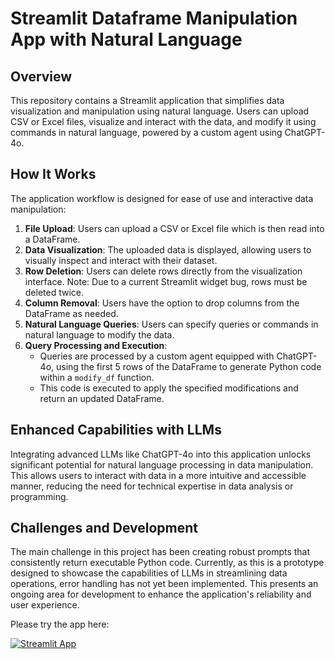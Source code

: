 # Streamlit Dataframe Manipulation App with Natural Language

## Overview
This repository contains a Streamlit application that simplifies data visualization and manipulation using natural language. Users can upload CSV or Excel files, visualize and interact with the data, and modify it using commands in natural language, powered by a custom agent using ChatGPT-4o.

## How It Works
The application workflow is designed for ease of use and interactive data manipulation:

1. **File Upload**: Users can upload a CSV or Excel file which is then read into a DataFrame.
2. **Data Visualization**: The uploaded data is displayed, allowing users to visually inspect and interact with their dataset.
3. **Row Deletion**: Users can delete rows directly from the visualization interface. Note: Due to a current Streamlit widget bug, rows must be deleted twice.
4. **Column Removal**: Users have the option to drop columns from the DataFrame as needed.
5. **Natural Language Queries**: Users can specify queries or commands in natural language to modify the data.
6. **Query Processing and Execution**:
   - Queries are processed by a custom agent equipped with ChatGPT-4o, using the first 5 rows of the DataFrame to generate Python code within a `modify_df` function.
   - This code is executed to apply the specified modifications and return an updated DataFrame.

## Enhanced Capabilities with LLMs
Integrating advanced LLMs like ChatGPT-4o into this application unlocks significant potential for natural language processing in data manipulation. This allows users to interact with data in a more intuitive and accessible manner, reducing the need for technical expertise in data analysis or programming.

## Challenges and Development
The main challenge in this project has been creating robust prompts that consistently return executable Python code. Currently, as this is a prototype designed to showcase the capabilities of LLMs in streamlining data operations, error handling has not yet been implemented. This presents an ongoing area for development to enhance the application's reliability and user experience.

Please try the app here:

[![Streamlit App](https://static.streamlit.io/badges/streamlit_badge_black_white.svg)](https://dataframe-nl.streamlit.app/)
